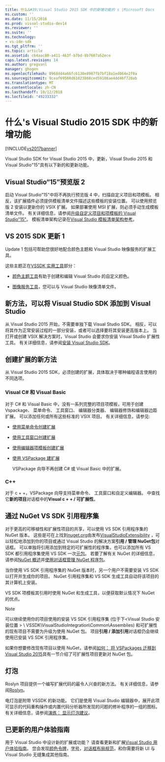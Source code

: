 ```yaml
---
title: 什么&#39;Visual Studio 2015 SDK 中的新增功能的 s |Microsoft Docs
ms.custom: ''
ms.date: 11/15/2016
ms.prod: visual-studio-dev14
ms.reviewer: ''
ms.suite: ''
ms.technology:
- vs-ide-sdk
ms.tgt_pltfrm: ''
ms.topic: article
ms.assetid: c64aac80-a411-463f-b7bd-8b7607a52ece
caps.latest.revision: 14
ms.author: gregvanl
manager: ghogen
ms.openlocfilehash: 0968dd4a66fc6130e8987fb7bf18a1ed064e2f0a
ms.sourcegitcommit: 9ceaf69568d61023868ced59108ae4dd46f720ab
ms.translationtype: MT
ms.contentlocale: zh-CN
ms.lasthandoff: 10/12/2018
ms.locfileid: "49233332"
---
```

# <a name="what39s-new-in-the-visual-studio-2015-sdk"></a>什么&#39;s Visual Studio 2015 SDK 中的新增功能
[!INCLUDE[vs2017banner](../includes/vs2017banner.md)]

Visual Studio SDK for Visual Studio 2015 中，更新，Visual Studio 2015 和 Visual Studio"15"具有以下新的和更新功能。  
  
## <a name="visual-studio-15-preview-2"></a>Visual Studio“15”预览版 2  
 启动 Visual Studio"15"中将不再执行预览版 4 中，扫描自定义项目和项模板。 相反，该扩展插件必须提供模板清单文件描述这些模板的安装位置。 可以使用预览版 2 安装以更新你的 VSIX 扩展。 如果部署使用 MSI 扩展，则必须手动生成模板清单文件。 有关详细信息，请参阅[升级自定义项目和项模板的 Visual Studio"15"](../extensibility/upgrading-custom-project-and-item-templates-for-visual-studio-2017.md)。 模板清单架构记录在[Visual Studio 模板清单架构参考](../extensibility/visual-studio-template-manifest-schema-reference.md)。  
  
## <a name="vs-2015-sdk-update-1"></a>VS 2015 SDK 更新 1  
 Update 1 包括可帮助您很好地配合颜色主题和 Visual Studio 映像服务的扩展工具。  
  
 这些主题正在[VSSDK 实用工具](../extensibility/internals/vssdk-utilities.md)部分：  
  
-   [颜色主题工具](../extensibility/internals/color-theming-tools.md)有助于创建和编辑 Visual Studio 的自定义颜色。  
  
-   [图像服务工具](../extensibility/internals/image-service-tools.md)，您可以与 Visual Studio 映像清单文件。  
  
## <a name="new-way-to-add-the-visual-studio-sdk-to-visual-studio"></a>新方法，可以将 Visual Studio SDK 添加到 Visual Studio  
 从 Visual Studio 2015 开始，不需要单独下载 Visual Studio SDK。 相反，可以将其作为正常安装过程的一部分安装，或者可以选择要将其安装更高版本上。 当打开或创建 VSIX 解决方案时，Visual Studio 会要求你安装 Visual Studio 扩展性工具。 有关详细信息，请参阅[安装 Visual Studio SDK](../extensibility/installing-the-visual-studio-sdk.md)。  
  
## <a name="new-ways-of-creating-extensions"></a>创建扩展的新方法  
 从 Visual Studio 2015 SDK，必须创建的扩展，具体取决于哪种编程语言使用的不同选项。  
  
### <a name="visual-c-and-visual-basic"></a>Visual C# 和 Visual Basic  
 对于 C# 和 Visual Basic 中，没有一系列完整的项目项模板，可用于创建 Vspackage、 菜单命令、 工具窗口、 编辑器分类器、 编辑器修饰和编辑器边距扩展。 可以添加任何或所有这些标准的 VSIX 项目。 有关详细信息，请参见:  
  
-   [使用菜单命令创建扩展](../extensibility/creating-an-extension-with-a-menu-command.md)  
  
-   [使用工具窗口创建扩展](../extensibility/creating-an-extension-with-a-tool-window.md)  
  
-   [使用编辑器项模板创建扩展](../extensibility/creating-an-extension-with-an-editor-item-template.md)  
  
-   [使用 VSPackage 建扩展](../extensibility/creating-an-extension-with-a-vspackage.md)  
  
     VSPackage 向导不再创建 C# 或 Visual Basic 中的扩展。  
  
### <a name="c"></a>C++  
 对于 c + +，VSPackage 向导支持菜单命令、 工具窗口和自定义编辑器。 中查找它**新的项目**对话框中的**Visual c + + / 可扩展性**。  
  
## <a name="vs-sdk-reference-assemblies-via-nuget"></a>通过 NuGet VS SDK 引用程序集  
 对于更高的可移植性和扩展性项目的共享，可以使用 VS SDK 引用程序集的 NuGet 版本。  这些是可在上找到[nuget.org](http://www.nuget.org)由发布[VisualStudioExtensibility](http://www.nuget.org/profiles/VisualStudioExtensibility) ，可以轻松地添加到你的项目或通过 Visual Studio 的解决方案**引用 / 管理 NuGet包**对话框。 可以单独将引用添加到特定的可扩展性的程序集，也可以添加所有 VS SDK 都引用程序集使用 VS SDK 一次[元包](http://www.nuget.org/packages/VSSDK_Reference_Assemblies)。 若要了解有关 NuGet 的详细信息，请参阅[NuGet 概述](http://docs.nuget.org/)并[使用对话框管理 NuGet 程序包](http://docs.nuget.org/Consume/Package-Manager-Dialog)。  
  
 当你使用 VS SDK 引用程序集的 NuGet 版本时，另一个用户不需要安装 VS SDK 以打开并生成你的项目。  NuGet 引用程序集和 VS SDK 生成工具自动将该项目的其计算机上安装。  
  
 VS SDK 项模板其引用时使用 NuGet 和生成工具，以便获取默认情况下 NuGet 的优点。  
  
> [!NOTE]
>  可以继续使用你的项目使用的安装 VS SDK 引用程序集 (位于下\<Visual Studio 安装位置 > \ VSSDK\VisualStudioIntegration\Common\Assemblies) 和可扩展性的现有项目不需要为升级为使用 NuGet 包。  项目**引用 / 添加引用**对话框仍会继续使用已安装 VS SDK 引用程序集。  
>   
>  如果你想要修改现有项目以使用 NuGet，请参阅[如何： 将 VSPackages 迁移到 Visual Studio 2015](../extensibility/how-to-migrate-extensibility-projects-to-visual-studio-2015.md)具有一节介绍了可扩展性项目更新对 NuGet 包。  
  
## <a name="light-bulbs"></a>灯泡  
 Roslyn 项目提供一个编写扩展代码的最令人兴奋的新方法。 有关详细信息，请参阅[Roslyn](https://github.com/dotnet/Roslyn)。  
  
 电灯泡是附带 VSSDK 的新功能。 它们是使用 Visual Studio 编辑器中，展开此项可显示的代码重构操作或内置代码分析器所发现的问题的修补程序的一组的图标。 有关详细信息，请参阅[演练： 显示灯泡建议](../extensibility/walkthrough-displaying-light-bulb-suggestions.md)。  
  
## <a name="updated-user-experience-guidelines"></a>已更新的用户体验指南  
 用于 Visual Studio 中设计新的扩展或功能？ 请查看更新和扩展[Visual Studio 用户体验指南](../extensibility/ux-guidelines/visual-studio-user-experience-guidelines.md)。  您会发现[颜色令牌](../extensibility/ux-guidelines/shared-colors-for-visual-studio.md)，[字号](../extensibility/ux-guidelines/fonts-and-formatting-for-visual-studio.md)，[对话框布局规范](../extensibility/ux-guidelines/layout-for-visual-studio.md)，和你需要将新 UI 与 Visual Studio 无缝集成其他指南。

